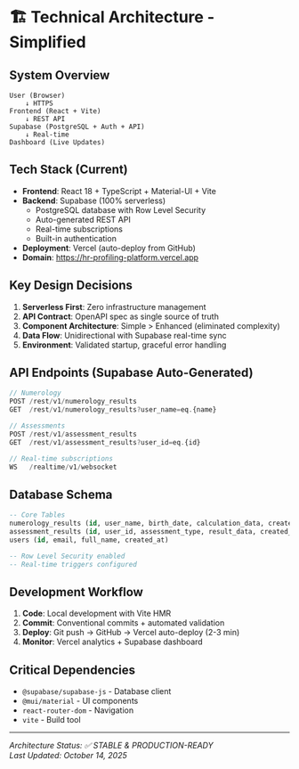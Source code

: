 # 🏗️ Technical Architecture - Simplified

## System Overview
```
User (Browser) 
    ↓ HTTPS
Frontend (React + Vite)  
    ↓ REST API  
Supabase (PostgreSQL + Auth + API)
    ↓ Real-time  
Dashboard (Live Updates)
```

## Tech Stack (Current)
- **Frontend**: React 18 + TypeScript + Material-UI + Vite
- **Backend**: Supabase (100% serverless)
  - PostgreSQL database with Row Level Security
  - Auto-generated REST API  
  - Real-time subscriptions
  - Built-in authentication
- **Deployment**: Vercel (auto-deploy from GitHub)
- **Domain**: https://hr-profiling-platform.vercel.app

## Key Design Decisions  
1. **Serverless First**: Zero infrastructure management
2. **API Contract**: OpenAPI spec as single source of truth
3. **Component Architecture**: Simple > Enhanced (eliminated complexity)
4. **Data Flow**: Unidirectional with Supabase real-time sync
5. **Environment**: Validated startup, graceful error handling

## API Endpoints (Supabase Auto-Generated)
```typescript
// Numerology
POST /rest/v1/numerology_results
GET  /rest/v1/numerology_results?user_name=eq.{name}

// Assessments  
POST /rest/v1/assessment_results
GET  /rest/v1/assessment_results?user_id=eq.{id}

// Real-time subscriptions
WS   /realtime/v1/websocket
```

## Database Schema
```sql
-- Core Tables
numerology_results (id, user_name, birth_date, calculation_data, created_at)
assessment_results (id, user_id, assessment_type, result_data, created_at)  
users (id, email, full_name, created_at)

-- Row Level Security enabled
-- Real-time triggers configured
```

## Development Workflow
1. **Code**: Local development with Vite HMR
2. **Commit**: Conventional commits + automated validation  
3. **Deploy**: Git push → GitHub → Vercel auto-deploy (2-3 min)
4. **Monitor**: Vercel analytics + Supabase dashboard

## Critical Dependencies
- `@supabase/supabase-js` - Database client
- `@mui/material` - UI components
- `react-router-dom` - Navigation  
- `vite` - Build tool

---
*Architecture Status: ✅ STABLE & PRODUCTION-READY*  
*Last Updated: October 14, 2025*